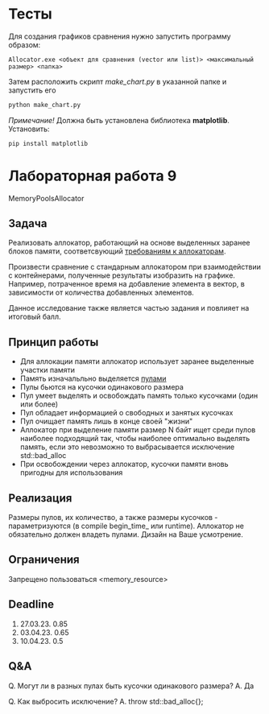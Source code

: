 # Тесты

Для создания графиков сравнения нужно запустить программу образом:

```
Allocator.exe <объект для сравнения (vector или list)> <максимальный размер> <папка>
```

Затем расположить скрипт <i>make_chart.py</i> в указанной папке и запустить его

```bash
python make_chart.py
```

<i>Примечание!</i> Должна быть установлена библиотека <b>matplotlib</b>. Установить:

```bash
pip install matplotlib
```

# Лабораторная работа 9

MemoryPoolsAllocator

## Задача

Реализовать аллокатор, работающий на основе выделенных заранее блоков памяти, соответсвующий [требованиям к аллокаторам](https://en.cppreference.com/w/cpp/named_req/MemoryPoolsAllocator).

Произвести сравнение с стандарным аллокатором при взаимодействии с контейнерами, полученные результаты изобразить на графике. Например, потраченное время на добавление элемента в вектор, в зависимости от количества добавленных элементов.

Данное исследование также является частью задания и повлияет на итоговый балл.

## Принцип работы

- Для аллокации памяти аллокатор использует заранее выделенные участки памяти
- Память изначальльно выделяется [пулами](https://en.wikipedia.org/wiki/Memory_pool)
- Пулы бьются на кусочки одинакового размера
- Пул умеет выделять и освобождать память только кусочками (один или более)
- Пул обладает информацией о свободных и занятых кусочках
- Пул очищает память лишь в конце своей "жизни"
- Аллокатор при выделение памяти размер N байт ищет среди пулов наиболее подходящий так, чтобы наиболее оптимально выделять память, если это невозможно то выбрасывается исключение std::bad_alloc
- При освобождении через аллокатор, кусочки памяти вновь пригодны для использования


## Реализация

Размеры пулов, их количество, а также размеры кусочков - параметризуются (в compile begin_time_ или runtime).
Аллокатор не обязательно должен владеть пулами. Дизайн на Ваше усмотрение.


## Ограничения

Запрещено пользоваться <memory_resource>


## Deadline

1. 27.03.23. 0.85
2. 03.04.23. 0.65
3. 10.04.23. 0.5


## Q&A

Q. Могут ли в разных пулах быть кусочки одинакового размера?
A. Да

Q. Как выбросить исключение?
А. throw std::bad_alloc{};
